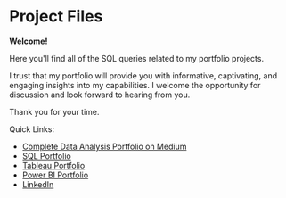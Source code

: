 # Project Files
**Welcome!**

Here you'll find all of the SQL queries related to my portfolio projects.

I trust that my portfolio will provide you with informative, captivating, and engaging insights into my capabilities. 
I welcome the opportunity for discussion and look forward to hearing from you.

Thank you for your time.

Quick Links:
* [Complete Data Analysis Portfolio on Medium](https://medium.com/brittany-phelps-analytics)
* [SQL Portfolio](https://github.com/phelpsbp/Project-Files/tree/main/SQL)
* [Tableau Portfolio](https://public.tableau.com/app/profile/brittany.everette/vizzes)
* [Power BI Portfolio](https://www.novypro.com/profile_projects/brittanyphelps)
* [LinkedIn](https://www.linkedin.com/in/brittany-everette/)
